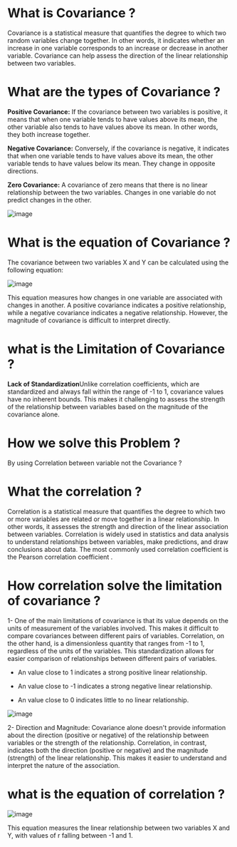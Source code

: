 # What is  Covariance ?

Covariance is a statistical measure that quantifies the degree to which two random variables change together. In other words, it indicates whether an increase in one variable corresponds to an increase or decrease in another variable. Covariance can help assess the direction of the linear relationship between two variables.

# What are the types of Covariance ?

**Positive Covariance:** If the covariance between two variables is positive, it means that when one variable tends to have values above its mean, the other variable also tends to have values above its mean. In other words, they both increase together.

**Negative Covariance:** Conversely, if the covariance is negative, it indicates that when one variable tends to have values above its mean, the other variable tends to have values below its mean. They change in opposite directions.

**Zero Covariance:**  A covariance of zero means that there is no linear relationship between the two variables. Changes in one variable do not predict changes in the other.

![image](https://media.geeksforgeeks.org/wp-content/uploads/Covar.png)

# What is the equation of Covariance ?
The covariance between two variables X and Y can be calculated using the following equation:

![image](https://cdn.corporatefinanceinstitute.com/assets/covariance1.png)

This equation measures how changes in one variable are associated with changes in another. A positive covariance indicates a positive relationship, while a negative covariance indicates a negative relationship. However, the magnitude of covariance is difficult to interpret directly.

# what is the Limitation of Covariance  ?
**Lack of Standardization**Unlike correlation coefficients, which are standardized and always fall within the range of -1 to 1, covariance values have no inherent bounds. This makes it challenging to assess the strength of the relationship between variables based on the magnitude of the covariance alone.

# How we solve this Problem ?
By using Correlation between variable not the Covariance ?

# What the correlation ?
Correlation is a statistical measure that quantifies the degree to which two or more variables are related or move together in a linear relationship. In other words, it assesses the strength and direction of the linear association between variables. Correlation is widely used in statistics and data analysis to understand relationships between variables, make predictions, and draw conclusions about data. The most commonly used correlation coefficient is the Pearson correlation coefficient . 

# How correlation solve the limitation of covariance ?

1- One of the main limitations of covariance is that its value depends on the units of measurement of the variables involved. This makes it difficult to compare covariances                 between different pairs of variables. Correlation, on the other hand, is a dimensionless quantity that ranges from -1 to 1, regardless of the units of the variables. This                     standardization allows for easier comparison of relationships between different pairs of variables.

- An value close to 1 indicates a strong positive linear relationship.

- An value close to -1 indicates a strong negative linear relationship.

- An value close to 0 indicates little to no linear relationship.

![image](https://media.geeksforgeeks.org/wp-content/uploads/Correl.png)

2- Direction and Magnitude: Covariance alone doesn't provide information about the direction (positive or negative) of the relationship between variables or the strength of        the relationship. Correlation, in contrast, indicates both the direction (positive or negative) and the magnitude (strength) of the linear relationship. This makes it easier to          understand and interpret the nature of the association.

# what is the equation of correlation ?
![image](https://study.com/cimages/multimages/16/corr1_320x134.jpg)

This equation measures the linear relationship between two variables X and Y, with values of r falling between -1 and 1.










